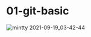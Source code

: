 # 01-git-basic

![mintty 2021-09-19_03-42-44](https://user-images.githubusercontent.com/63898506/133919608-29cbe6eb-2a00-47d2-af3f-442ce28faae7.png)
